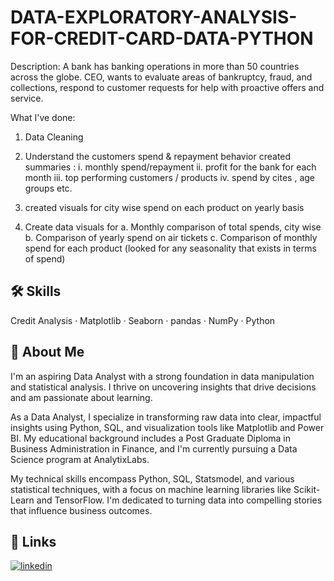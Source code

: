 # DATA-EXPLORATORY-ANALYSIS-FOR-CREDIT-CARD-DATA-PYTHON

Description: A bank has banking operations in more than 50 countries across the globe. CEO, wants to evaluate areas of bankruptcy, fraud, and collections, respond to customer requests for help with proactive offers and service.

What I've done:
1. Data Cleaning 

2. Understand the customers spend & repayment behavior
created summaries :
 i. monthly spend/repayment
 ii. profit for the bank for each month
 iii. top performing customers / products
 iv. spend by cites , age groups etc.

3. created visuals for city wise spend on each product on yearly basis

4. Create data visuals for
a. Monthly comparison of total spends, city wise
b. Comparison of yearly spend on air tickets
c. Comparison of monthly spend for each product (looked for any seasonality that exists in terms of spend)

## 🛠 Skills
Credit Analysis · Matplotlib · Seaborn · pandas · NumPy · Python
## 🚀 About Me
I'm an aspiring Data Analyst with a strong foundation in data manipulation and statistical analysis. I thrive on uncovering insights that drive decisions and am passionate about learning.

As a Data Analyst, I specialize in transforming raw data into clear, impactful insights using Python, SQL, and visualization tools like Matplotlib and Power BI. My educational background includes a Post Graduate Diploma in Business Administration in Finance, and I'm currently pursuing a Data Science program at AnalytixLabs.

My technical skills encompass Python, SQL, Statsmodel, and various statistical techniques, with a focus on machine learning libraries like Scikit-Learn and TensorFlow. I'm dedicated to turning data into compelling stories that influence business outcomes.


## 🔗 Links

[![linkedin](https://img.shields.io/badge/linkedin-0A66C2?style=for-the-badge&logo=linkedin&logoColor=white)](https://www.linkedin.com/in/sanamkandar/)

